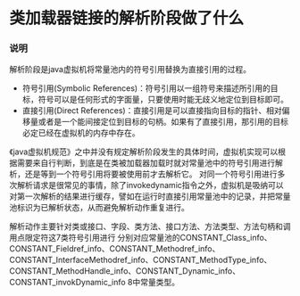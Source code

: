 # 类加载器链接的解析阶段做了什么

### 说明

解析阶段是java虚拟机将常量池内的符号引用替换为直接引用的过程。

- 符号引用(Symbolic References)：符号引用以一组符号来描述所引用的目标，符号可以是任何形式的字面量，只要使用时能无歧义地定位到目标即可。
- 直接引用(Direct References)：直接引用是可以直接指向目标的指针、相对偏移量或者是一个能间接定位到目标的句柄。如果有了直接引用，那引用的目标必定已经在虚拟机的内存中存在。

《java虚拟机规范》之中并没有规定解析阶段发生的具体时间，虚拟机实现可以根据需要来自行判断，到底是在类被加载器加载时就对常量池中的符号引用进行解析，还是等到一个符号引用将要被使用前才去解析它。
对同一个符号引用进行多次解析请求是很常见的事情，除了invokedynamic指令之外，虚拟机是吸纳可以对第一次解析的结果进行缓存，譬如在运行时直接引用常量池中的记录，并把常量池标识为已解析状态，从而避免解析动作重复进行。

解析动作主要针对类或接口、字段、类方法、接口方法、方法类型、方法句柄和调用点限定符这7类符号引用进行
分别对应常量池的CONSTANT_Class_info、CONSTANT_Fieldref_info、CONSTANT_Methodref_info、CONSTANT_InterfaceMethodref_info、CONSTANT_MethodType_info、
CONSTANT_MethodHandle_info、CONSTANT_Dynamic_info、CONSTANT_invokDynamic_info 8中常量类型。